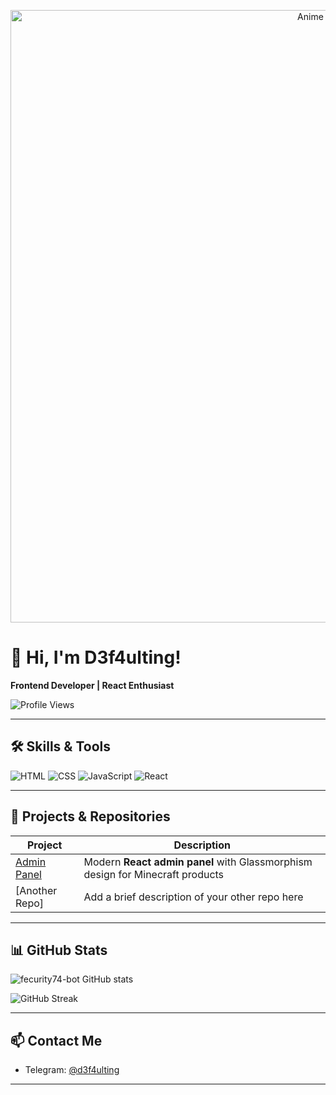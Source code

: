 <p align="center">
  <img src="https://media1.tenor.com/m/xww7ejQabFgAAAAd/alya-chrismas.gif" alt="Anime Tyan" width="980"/>
</p>

# 👋 Hi, I'm **D3f4ulting!**

**Frontend Developer | React Enthusiast**

![Profile Views](https://komarev.com/ghpvc/?username=fecurity74-bot&color=blueviolet)

---

## 🛠️ Skills & Tools

<p>
  <img alt="HTML" src="https://img.shields.io/badge/HTML5-E34F26?style=for-the-badge&logo=html5&logoColor=white"/>
  <img alt="CSS" src="https://img.shields.io/badge/CSS3-1572B6?style=for-the-badge&logo=css3&logoColor=white"/>
  <img alt="JavaScript" src="https://img.shields.io/badge/JavaScript-F7DF1E?style=for-the-badge&logo=javascript&logoColor=black"/>
  <img alt="React" src="https://img.shields.io/badge/React-61DAFB?style=for-the-badge&logo=react&logoColor=black"/>
</p>

---

## 🔗 Projects & Repositories

| Project | Description |
|---------|-------------|
| [Admin Panel](https://github.com/fecurity74-bot/Admin-Panel) | Modern **React admin panel** with Glassmorphism design for Minecraft products |
| [Another Repo] | Add a brief description of your other repo here |

---

## 📊 GitHub Stats

![fecurity74-bot GitHub stats](https://github-readme-stats.vercel.app/api?username=fecurity74-bot&show_icons=true&theme=radical&hide_title=false&count_private=true&hide_rank=false)

![GitHub Streak](https://github-readme-streak-stats.herokuapp.com/?user=fecurity74-bot&theme=radical)

---

## 📫 Contact Me

- Telegram: [@d3f4ulting](https://t.me/d3f4ulting)  

---
